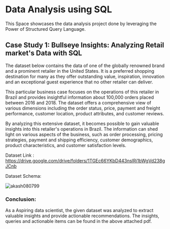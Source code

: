 # Data Analysis using SQL
This Space showcases the data analysis project done by leveraging the Power of Structured Query Language. 

## Case Study 1: Bullseye Insights: Analyzing Retail market's Data with SQL

The dataset below contains the data of one of the globally renowned brand and a prominent retailer in the United States. It is a preferred shopping destination for many as they offer outstanding value, inspiration, innovation and an exceptional guest experience that no other retailer can deliver.

This particular business case focuses on the operations of this retailer in Brazil and provides insightful information about 100,000 orders placed between 2016 and 2018. The dataset offers a comprehensive view of various dimensions including the order status, price, payment and freight performance, customer location, product attributes, and customer reviews.

By analyzing this extensive dataset, it becomes possible to gain valuable insights into this retailer's operations in Brazil. The information can shed light on various aspects of the business, such as order processing, pricing strategies, payment and shipping efficiency, customer demographics, product characteristics, and customer satisfaction levels.

Dataset Link : https://drive.google.com/drive/folders/1TGEc66YKbD443nslRi1bWgVd238gJCnb

Dataset Schema:
<p align="left"> <img src="https://lh6.googleusercontent.com/ps0KE3yQqTKCax3okKC1E_A8XZ5HF7-B-ur36wk2pgoCpSEidBkUglQOpJ_K8XubsOrxR7aavukqYrZaSL1KcYUk4W4fpjdmdXjIW8dZ9Jh2zekC74LroDR90kJnE0pZk56mytqMfvxbd08PdA" alt="akash080799"/> </p>

### Conclusion:
As a Aspiring data scientist, the given dataset was analyzed to extract valuable insights and provide actionable recommendations. The insights, queries and actionable items can be found in the above attached pdf.
